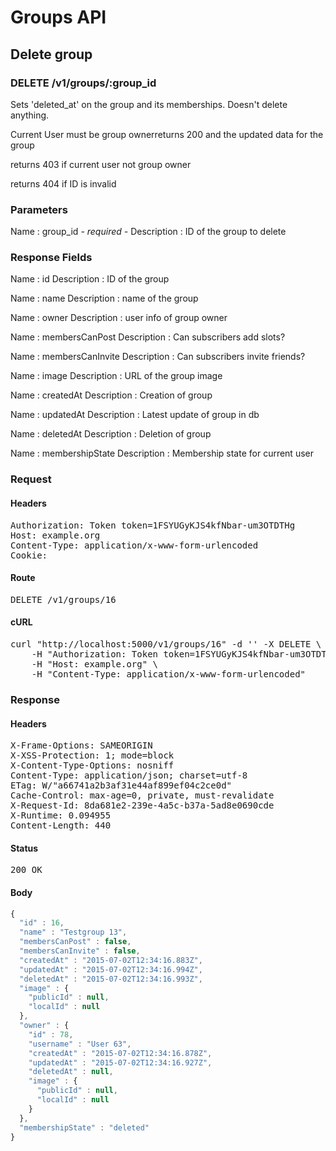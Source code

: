 # Groups API

## Delete group

### DELETE /v1/groups/:group_id

Sets &#39;deleted_at&#39; on the group and its memberships. Doesn&#39;t delete anything.

Current User must be group ownerreturns 200 and the updated data for the group

returns 403 if current user not group owner

returns 404 if ID is invalid

### Parameters

Name : group_id *- required -*
Description : ID of the group to delete


### Response Fields

Name : id
Description : ID of the group

Name : name
Description : name of the group

Name : owner
Description : user info of group owner

Name : membersCanPost
Description : Can subscribers add slots?

Name : membersCanInvite
Description : Can subscribers invite friends?

Name : image
Description : URL of the group image

Name : createdAt
Description : Creation of group

Name : updatedAt
Description : Latest update of group in db

Name : deletedAt
Description : Deletion of group

Name : membershipState
Description : Membership state for current user

### Request

#### Headers

<pre>Authorization: Token token=1FSYUGyKJS4kfNbar-um3OTDTHg
Host: example.org
Content-Type: application/x-www-form-urlencoded
Cookie: </pre>

#### Route

<pre>DELETE /v1/groups/16</pre>

#### cURL

<pre class="request">curl &quot;http://localhost:5000/v1/groups/16&quot; -d &#39;&#39; -X DELETE \
	-H &quot;Authorization: Token token=1FSYUGyKJS4kfNbar-um3OTDTHg&quot; \
	-H &quot;Host: example.org&quot; \
	-H &quot;Content-Type: application/x-www-form-urlencoded&quot;</pre>

### Response

#### Headers

<pre>X-Frame-Options: SAMEORIGIN
X-XSS-Protection: 1; mode=block
X-Content-Type-Options: nosniff
Content-Type: application/json; charset=utf-8
ETag: W/&quot;a66741a2b3af31e44af899ef04c2ce0d&quot;
Cache-Control: max-age=0, private, must-revalidate
X-Request-Id: 8da681e2-239e-4a5c-b37a-5ad8e0690cde
X-Runtime: 0.094955
Content-Length: 440</pre>

#### Status

<pre>200 OK</pre>

#### Body

```javascript
{
  "id" : 16,
  "name" : "Testgroup 13",
  "membersCanPost" : false,
  "membersCanInvite" : false,
  "createdAt" : "2015-07-02T12:34:16.883Z",
  "updatedAt" : "2015-07-02T12:34:16.994Z",
  "deletedAt" : "2015-07-02T12:34:16.993Z",
  "image" : {
    "publicId" : null,
    "localId" : null
  },
  "owner" : {
    "id" : 78,
    "username" : "User 63",
    "createdAt" : "2015-07-02T12:34:16.878Z",
    "updatedAt" : "2015-07-02T12:34:16.927Z",
    "deletedAt" : null,
    "image" : {
      "publicId" : null,
      "localId" : null
    }
  },
  "membershipState" : "deleted"
}
```
